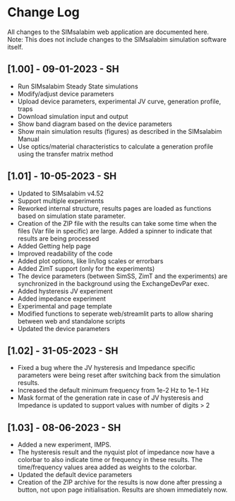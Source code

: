 # Change Log
All changes to the SIMsalabim web application are documented here. <br>
Note: This does not include changes to the SIMsalabim simulation software itself.

## [1.00] - 09-01-2023 - SH
- Run SIMsalabim Steady State simulations
- Modify/adjust device parameters
- Upload device parameters, experimental JV curve, generation profile, traps
- Download simulation input and output
- Show band diagram based on the device parameters
- Show main simulation results (figures) as described in the SIMsalabim Manual
- Use optics/material characteristics to calculate a generation profile using the transfer matrix method

## [1.01] - 10-05-2023 - SH
- Updated to SIMsalabim v4.52
- Support multiple experiments
- Reworked internal structure, results pages are loaded as functions based on simulation state parameter.
- Creation of the ZIP file with the results can take some time when the files (Var file in specific) are large. Added a spinner to indicate that results are being processed
- Added Getting help page
- Improved readability of the code
- Added plot options, like lin/log scales or errorbars
- Added ZimT support (only for the experiments)
- The device parameters (between SimSS, ZimT and the experiments) are synchronized in the background using the ExchangeDevPar exec.
- Added hysteresis JV experiment
- Added impedance experiment
- Experimental and page template
- Modified functions to seperate web/streamlit parts to allow sharing between web and standalone scripts
- Updated the device parameters

## [1.02] - 31-05-2023 - SH
- Fixed a bug where the JV hysteresis and Impedance specific parameters were being reset after switching back from the simulation results.
- Increased the default minimum frequency from 1e-2 Hz to 1e-1 Hz
- Mask format of the generation rate in case of JV hysteresis and Impedance is updated to support values with number of digits > 2

## [1.03] - 08-06-2023 - SH
- Added a new experiment, IMPS. 
- The hysteresis result and the nyquist plot of impedance now have a colorbar to also indicate time or frequency in these results. The time/frequency values area added as weights to the colorbar.
- Updated the default device parameters
- Creation of the ZIP archive for the results is now done after pressing a button, not upon page initialisation. Results are shown immediately now.
